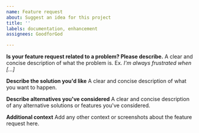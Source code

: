 ```yaml
---
name: Feature request
about: Suggest an idea for this project
title: ''
labels: documentation, enhancement
assignees: GoodforGod

---
```


**Is your feature request related to a problem? Please describe.**
A clear and concise description of what the problem is. Ex. *I'm always frustrated when [...]*


**Describe the solution you'd like**
A clear and concise description of what you want to happen.


**Describe alternatives you've considered**
A clear and concise description of any alternative solutions or features you've considered.


**Additional context**
Add any other context or screenshots about the feature request here.
